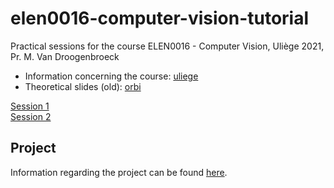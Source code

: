 # elen0016-computer-vision-tutorial

Practical sessions for the course ELEN0016 - Computer Vision, Uliège 2021, Pr. M. Van Droogenbroeck

- Information concerning the course: [uliege](https://www.programmes.uliege.be/cocoon/20212022/cours/ELEN0016-2.html)  
- Theoretical slides (old): [orbi](https://orbi.uliege.be/handle/2268/184667)  

[Session 1](https://github.com/rvandeghen/elen0016-computer-vision-tp/tree/master/notebooks/tutorial1/cv_tp1.ipynb)  
[Session 2](https://github.com/rvandeghen/elen0016-computer-vision-tp/tree/master/notebooks/tutorial2/cv_tp2.ipynb)  
<!-- [Session 3](https://github.com/rvandeghen/elen0016-computer-vision-tp/tree/master/notebooks/tutorial3/cv_tp3.ipynb)  
[Session 4 (Deep learning)](https://github.com/rvandeghen/elen0016-computer-vision-tp/tree/master/notebooks/tutorial4/cv_tp4.ipynb) -->

## Project

Information regarding the project can be found [here](https://github.com/rvandeghen/elen0016-computer-vision-tp/tree/master/project/).
<!-- The schedule can be found [here](https://github.com/rvandeghen/elen0016-computer-vision-tp/tree/master/project/SCHEDULE.md). -->
